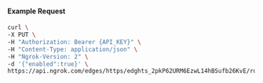 <!-- Code generated for API Clients. DO NOT EDIT. -->

#### Example Request

```bash
curl \
-X PUT \
-H "Authorization: Bearer {API_KEY}" \
-H "Content-Type: application/json" \
-H "Ngrok-Version: 2" \
-d '{"enabled":true}' \
https://api.ngrok.com/edges/https/edghts_2pkP62URM6EzwL14hBSufb26KvE/routes/edghtsrt_2pkP5wzyyOK9jS9zpivPxozaevM/compression
```
